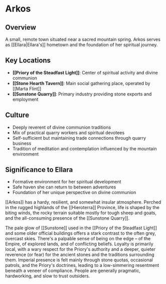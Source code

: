 # Arkos

## Overview
A small, remote town situated near a sacred mountain spring. Arkos serves as [[Ellara|Ellara's]] hometown and the foundation of her spiritual journey.

## Key Locations
- **[[Priory of the Steadfast Light]]**: Center of spiritual activity and divine communion
- **[[Stone Hearth Tavern]]**: Main social gathering place, operated by [[Marta Flint]]
- **[[Sunstone Quarry]]**: Primary industry providing stone exports and employment

## Culture
- Deeply reverent of divine communion traditions
- Mix of practical quarry workers and spiritual devotees
- Self-sufficient but maintaining trade connections through quarry business
- Tradition of meditation and contemplation influenced by the mountain environment

## Significance to Ellara
- Formative environment for her spiritual development
- Safe haven she can return to between adventures
- Foundation of her unique perspective on divine communion

[[Arkos]] has a hardy, resilient, and somewhat insular atmosphere. Perched in the rugged highlands of the [[Hieroterra]] Province, life is shaped by the biting winds, the rocky terrain suitable mostly for tough sheep and goats, and the all-consuming presence of the [[Sunstone Quarry]]. 

The pale glow of [[Sunstone]] used in the [[Priory of the Steadfast Light]] and some older official buildings offers a stark contrast to the often grey, overcast skies. There's a palpable sense of being on the edge – of the Empire, of explored lands, and of conflicting beliefs. Loyalty is primarily local, with a wary respect for the Priory's authority and a deeper, quieter reverence (or fear) for the ancient stones and the traditions surrounding them. Imperial presence is felt mainly through stone quotas, occasional patrols, and the Priory's doctrines, leading to a low-simmering resentment beneath a veneer of compliance. People are generally pragmatic, hardworking, and slow to trust outsiders.